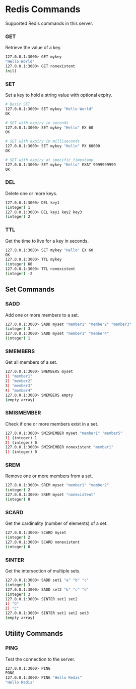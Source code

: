 # Redis Commands

Supported Redis commands in this server.

### GET
Retrieve the value of a key.

```bash
127.0.0.1:3000> GET mykey
"Hello World"
127.0.0.1:3000> GET nonexistent
(nil)
```

### SET
Set a key to hold a string value with optional expiry.

```bash
# Basic SET
127.0.0.1:3000> SET mykey "Hello World"
OK

# SET with expiry in seconds
127.0.0.1:3000> SET mykey "Hello" EX 60
OK

# SET with expiry in milliseconds
127.0.0.1:3000> SET mykey "Hello" PX 60000
OK

# SET with expiry at specific timestamp
127.0.0.1:3000> SET mykey "Hello" EXAT 9999999999
OK
```

### DEL
Delete one or more keys.

```bash
127.0.0.1:3000> DEL key1
(integer) 1
127.0.0.1:3000> DEL key1 key2 key3
(integer) 2
```

### TTL
Get the time to live for a key in seconds.

```bash
127.0.0.1:3000> SET mykey "Hello" EX 60
OK
127.0.0.1:3000> TTL mykey
(integer) 60
127.0.0.1:3000> TTL nonexistent
(integer) -2
```

## Set Commands

### SADD
Add one or more members to a set.

```bash
127.0.0.1:3000> SADD myset "member1" "member2" "member3"
(integer) 3
127.0.0.1:3000> SADD myset "member1" "member4"
(integer) 1
```

### SMEMBERS
Get all members of a set.

```bash
127.0.0.1:3000> SMEMBERS myset
1) "member1"
2) "member2"
3) "member3"
4) "member4"
127.0.0.1:3000> SMEMBERS empty
(empty array)
```

### SMISMEMBER
Check if one or more members exist in a set.

```bash
127.0.0.1:3000> SMISMEMBER myset "member1" "member5"
1) (integer) 1
2) (integer) 0
127.0.0.1:3000> SMISMEMBER nonexistent "member1"
1) (integer) 0
```

### SREM
Remove one or more members from a set.

```bash
127.0.0.1:3000> SREM myset "member1" "member2"
(integer) 2
127.0.0.1:3000> SREM myset "nonexistent"
(integer) 0
```

### SCARD
Get the cardinality (number of elements) of a set.

```bash
127.0.0.1:3000> SCARD myset
(integer) 2
127.0.0.1:3000> SCARD nonexistent
(integer) 0
```

### SINTER
Get the intersection of multiple sets.

```bash
127.0.0.1:3000> SADD set1 "a" "b" "c"
(integer) 3
127.0.0.1:3000> SADD set2 "b" "c" "d"
(integer) 3
127.0.0.1:3000> SINTER set1 set2
1) "b"
2) "c"
127.0.0.1:3000> SINTER set1 set2 set3
(empty array)
```

## Utility Commands

### PING
Test the connection to the server.

```bash
127.0.0.1:3000> PING
PONG
127.0.0.1:3000> PING "Hello Redis"
"Hello Redis"
```
